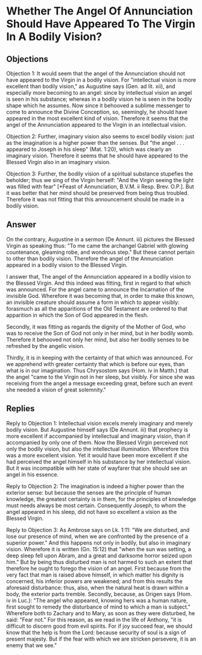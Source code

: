 # Whether The Angel Of Annunciation Should Have Appeared To The Virgin In A Bodily Vision?

## Objections

Objection 1: It would seem that the angel of the Annunciation should not have appeared to the Virgin in a bodily vision. For "intellectual vision is more excellent than bodily vision," as Augustine says (Gen. ad lit. xii), and especially more becoming to an angel: since by intellectual vision an angel is seen in his substance; whereas in a bodily vision he is seen in the bodily shape which he assumes. Now since it behooved a sublime messenger to come to announce the Divine Conception, so, seemingly, he should have appeared in the most excellent kind of vision. Therefore it seems that the angel of the Annunciation appeared to the Virgin in an intellectual vision.

Objection 2: Further, imaginary vision also seems to excel bodily vision: just as the imagination is a higher power than the senses. But "the angel . . . appeared to Joseph in his sleep" (Mat. 1:20), which was clearly an imaginary vision. Therefore it seems that he should have appeared to the Blessed Virgin also in an imaginary vision.

Objection 3: Further, the bodily vision of a spiritual substance stupefies the beholder; thus we sing of the Virgin herself: "And the Virgin seeing the light was filled with fear" [*Feast of Annunciation, B.V.M. ii Resp. Brev. O.P.]. But it was better that her mind should be preserved from being thus troubled. Therefore it was not fitting that this announcement should be made in a bodily vision.

## Answer

On the contrary, Augustine in a sermon (De Annunt. iii) pictures the Blessed Virgin as speaking thus: "To me came the archangel Gabriel with glowing countenance, gleaming robe, and wondrous step." But these cannot pertain to other than bodily vision. Therefore the angel of the Annunciation appeared in a bodily vision to the Blessed Virgin.

I answer that, The angel of the Annunciation appeared in a bodily vision to the Blessed Virgin. And this indeed was fitting, first in regard to that which was announced. For the angel came to announce the Incarnation of the invisible God. Wherefore it was becoming that, in order to make this known, an invisible creature should assume a form in which to appear visibly: forasmuch as all the apparitions of the Old Testament are ordered to that apparition in which the Son of God appeared in the flesh.

Secondly, it was fitting as regards the dignity of the Mother of God, who was to receive the Son of God not only in her mind, but in her bodily womb. Therefore it behooved not only her mind, but also her bodily senses to be refreshed by the angelic vision.

Thirdly, it is in keeping with the certainty of that which was announced. For we apprehend with greater certainty that which is before our eyes, than what is in our imagination. Thus Chrysostom says (Hom. iv in Matth.) that the angel "came to the Virgin not in her sleep, but visibly. For since she was receiving from the angel a message exceeding great, before such an event she needed a vision of great solemnity."

## Replies

Reply to Objection 1: Intellectual vision excels merely imaginary and merely bodily vision. But Augustine himself says (De Annunt. iii) that prophecy is more excellent if accompanied by intellectual and imaginary vision, than if accompanied by only one of them. Now the Blessed Virgin perceived not only the bodily vision, but also the intellectual illumination. Wherefore this was a more excellent vision. Yet it would have been more excellent if she had perceived the angel himself in his substance by her intellectual vision. But it was incompatible with her state of wayfarer that she should see an angel in his essence.

Reply to Objection 2: The imagination is indeed a higher power than the exterior sense: but because the senses are the principle of human knowledge, the greatest certainty is in them, for the principles of knowledge must needs always be most certain. Consequently Joseph, to whom the angel appeared in his sleep, did not have so excellent a vision as the Blessed Virgin.

Reply to Objection 3: As Ambrose says on Lk. 1:11: "We are disturbed, and lose our presence of mind, when we are confronted by the presence of a superior power." And this happens not only in bodily, but also in imaginary vision. Wherefore it is written (Gn. 15:12) that "when the sun was setting, a deep sleep fell upon Abram, and a great and darksome horror seized upon him." But by being thus disturbed man is not harmed to such an extent that therefore he ought to forego the vision of an angel. First because from the very fact that man is raised above himself, in which matter his dignity is concerned, his inferior powers are weakened; and from this results the aforesaid disturbance: thus, also, when the natural heat is drawn within a body, the exterior parts tremble. Secondly, because, as Origen says (Hom. iv in Luc.): "The angel who appeared, knowing hers was a human nature, first sought to remedy the disturbance of mind to which a man is subject." Wherefore both to Zachary and to Mary, as soon as they were disturbed, he said: "Fear not." For this reason, as we read in the life of Anthony, "it is difficult to discern good from evil spirits. For if joy succeed fear, we should know that the help is from the Lord: because security of soul is a sign of present majesty. But if the fear with which we are stricken persevere, it is an enemy that we see."